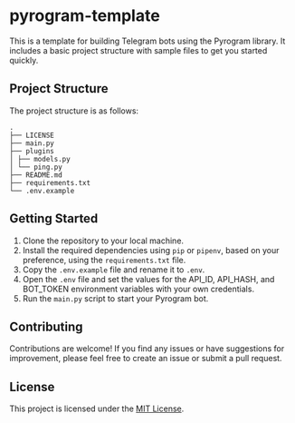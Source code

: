 # pyrogram-template

This is a template for building Telegram bots using the Pyrogram library. It includes a basic project structure with sample files to get you started quickly.


## Project Structure

The project structure is as follows:

```
.
├── LICENSE
├── main.py
├── plugins
│ ├── models.py
│ └── ping.py
├── README.md
├── requirements.txt
└── .env.example
```


## Getting Started

1. Clone the repository to your local machine.
2. Install the required dependencies using `pip` or `pipenv`, based on your preference, using the `requirements.txt` file.
3. Copy the `.env.example` file and rename it to `.env`.
4. Open the `.env` file and set the values for the API_ID, API_HASH, and BOT_TOKEN environment variables with your own credentials.
5. Run the `main.py` script to start your Pyrogram bot.


## Contributing

Contributions are welcome! If you find any issues or have suggestions for improvement, please feel free to create an issue or submit a pull request.

## License

This project is licensed under the [MIT License](LICENSE).

